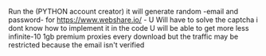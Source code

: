 Run the (PYTHON account creator) it will generate random -email and password- for https://www.webshare.io/ - U Will have to solve the captcha i dont know how to implement it in the code U will be able to get more less infinite-10 1gb premium proxies every download but the traffic may be restricted because the email isn't verified 
